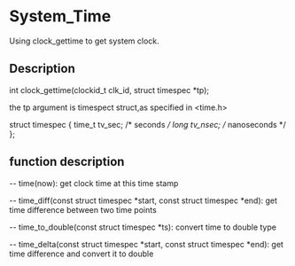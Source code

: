 # System_Time


Using clock_gettime to get system clock.
## Description

int clock_gettime(clockid_t clk_id, struct timespec *tp);

the tp argument is timespect struct,as specified in <time.h>


struct timespec {
        time_t   tv_sec;        /* seconds */
        long     tv_nsec;       /* nanoseconds */
};


## function description
-- time(now): get clock time at this time stamp


-- time_diff(const struct timespec *start, const struct timespec *end): get time difference between two time points


-- time_to_double(const struct timespec *ts): convert time to double type


-- time_delta(const struct timespec *start, const struct timespec *end): get time difference and convert it to double
